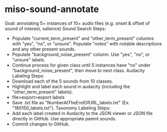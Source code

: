 # miso-sound-annotate

Goal: annotating 5+ instances of 10+ audio files (e.g. onset & offset of sound of interest, salience)
Sound Search Steps:
- Populate "current_term_present" and "other_term_present" columns with "yes", "no", or "unsure". Populate "notes" with notable descriptions and any other present sounds. 
- Populate "background_noise_present" column. Use "yes", "no", or "unsure" labels. 
- Continue process for given class until 5 instances have "no" under "background_noise_present", then move to next class. 
Audacity Labeling Steps:
- Download each of the 5 sounds from 10 classes. 
- Highlight and label each sound in audacity (including the "other_term_present" labels). 
- file>export>export labels
- Save .txt file as "NumberAtTheEndOfURL_labels.txt" (Ex. "180150_labels.txt"). 
Taxonomy Labeling Steps:
- Add each label created in Audacity to the JSON viewer or JSON file directly in GitHub. Use appropriate parent sounds. 
- Commit changes to GitHub. 
